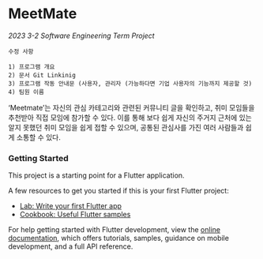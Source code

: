 # MeetMate

*2023 3-2 Software Engineering Term Project*

~~~
수정 사항

1) 프로그램 개요
2) 문서 Git Linkinig
3) 프로그램 작동 안내문 (사용자, 관리자 (가능하다면 기업 사용자의 기능까지 제공할 것)
4) 팀원 이름 
~~~

‘Meetmate’는 자신의 관심 카테고리와 관련된 커뮤니티 글을 확인하고, 취미 모임들을 추천받아 직접 모임에 참가할 수 있다. 
이를 통해 보다 쉽게 자신의 주거지 근처에 있는 알지 못했던 취미 모임을 쉽게 접할 수 있으며, 공통된 관심사를 가진 여러 사람들과 쉽게 소통할 수 있다.



### Getting Started


This project is a starting point for a Flutter application.

A few resources to get you started if this is your first Flutter project:

- [Lab: Write your first Flutter app](https://docs.flutter.dev/get-started/codelab)
- [Cookbook: Useful Flutter samples](https://docs.flutter.dev/cookbook)

For help getting started with Flutter development, view the
[online documentation](https://docs.flutter.dev/), which offers tutorials,
samples, guidance on mobile development, and a full API reference.

